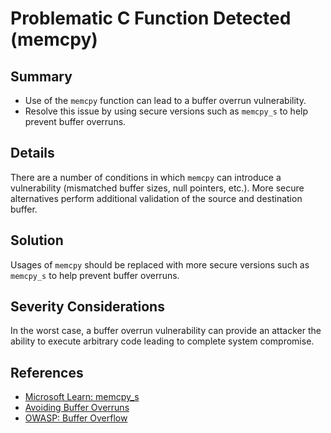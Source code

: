 # Problematic C Function Detected (memcpy)

## Summary

* Use of the `memcpy` function can lead to a buffer overrun vulnerability.
* Resolve this issue by using secure versions such as `memcpy_s` to help prevent buffer overruns.

## Details

There are a number of conditions in which `memcpy` can introduce a vulnerability (mismatched buffer sizes, null pointers, etc.). More secure alternatives perform additional validation of the source and destination buffer.

## Solution

Usages of `memcpy` should be replaced with more secure versions such as `memcpy_s` to help prevent buffer overruns.

## Severity Considerations

In the worst case, a buffer overrun vulnerability can provide an attacker the ability to execute arbitrary code leading to complete system compromise.

## References

* [Microsoft Learn: memcpy_s](https://learn.microsoft.com/en-us/cpp/c-runtime-library/reference/memcpy-s-wmemcpy-s?view=msvc-170)
* [Avoiding Buffer Overruns](https://learn.microsoft.com/en-us/windows/win32/SecBP/avoiding-buffer-overruns)
* [OWASP: Buffer Overflow](https://owasp.org/www-community/vulnerabilities/Buffer_Overflow)
